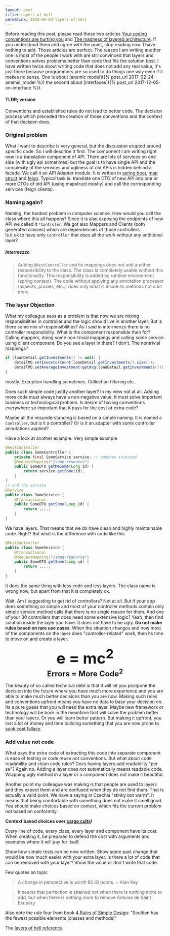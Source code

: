 ```yaml
---
layout: post
title: Layers of hell
permalink: 2018-06-03-layers-of-hell
---
```


Before reading this post, please read these two articles [Your coding conventions are hurting you](http://www.carlopescio.com/2011/04/your-coding-conventions-are-hurting-you.html) and [The madness of layered architecture](http://johannesbrodwall.com/2014/07/10/the-madness-of-layered-architecture/). If you understood them and agree with the point, stop reading now. I have nothing to add. Those articles are perfect. The reason I am writing another one is most of the people I work with are still convinced that layers and conventions solves problems better than code that fits the solution best. I have written twice about writing code that does not add any real value, it's just there because programmers are so used to do things one way even if it makes no sense. One is about [anemic model]({% post_url 2017-02-24-anemic_model %}) the second about [interfaces]({% post_url 2017-12-05-on-interface %}).

#### TLDR; version
Conventions and established rules do not lead to better code. The decision process which preceded the creation of those conventions and the context of that decision does.

### Original problem
What I want to describe is very general, but the discussion erupted around specific code. So I will describe it first.
The component I am writing right now is a translation component of API. There are lots of services on one side (with ugly api sometimes) but the goal is to have single API and the complexity of the services and ugliness of old APIs is hidden behind a facade. 
We call it an API Adapter module. It is written in [spring boot](https://projects.spring.io/spring-boot/), [map struct](http://mapstruct.org/) and [feign](https://github.com/OpenFeign/feign). Typical task is: translate one DTO of new API into one or more DTOs of old API (using mapstruct mostly) and call the corresponding services (feign clients).

### Naming again?
Naming, the hardest problem in computer science. How would you call the class where this all happens? Since it is also exposing the endpoints of new API we called it `*Controler`. We got also Mappers and Clients (both generated classes) which are dependencies of those controllers.  
Is it ok to have only `Controller` that does all the work without any additional layer? 

##### Intermezzo
> Adding `@RestController` and its mappings does not add another responsibility to the class. The class is completely usable without this functionality. This responsibility is added by runtime environment  (spring context). The code without applying any annotation processor (aspects, proxies, etc..) does only what is inside its methods not a bit more.

### The layer Objection 
What my colleague sees as a problem is that now we are mixing responsibilities in controller and the logic should live in another layer.
But is there some mix of responsibilities? As I said in intermenzo there is no controller responsibility. What is the component responsible then for? Calling mappers, doing some non-trivial mappings and calling some service using client component. Do you see a layer in there? 
I don't. The nontrivial mappings? 

```java
if (loanDetail.getInvestments() != null) {
    detailMO.setInvestorCount(loanDetail.getInvestments().size());
    detailMO.setAverageInvestment(getAvg(loanDetail.getInvestments()));
}
```
mostly. Exception handling sometimes. Collection filtering etc...

Does such simple code justify another layer? In my view not at all. Adding more code must always have a non-negative value. It must solve important business or technological problem. Is desire of having conventions everywhere so important that it pays for the cost of extra code? 

Maybe all the misunderstanding is based on a simple naming. It is named a `Controller`, but is it a controller? Or is it an adapter with some controller annotations applied? 

Have a look at another example. Very simple example

```java
@RestController
public class SomeController {
	private final SomeService service; // somehow injected
	@RequestMapping("/some-resource")
	public SomeDTO getMeSome(Long id) {
		return service.getSome(id);
	}
}
// and the service 
@Service
public class SomeService {
	@Transactional
	public SomeDTO getSome(Long id) {
		return ....; 
	}
}
```
We have layers. That means that we do have clean and highly maintainable code. Right? But what is the difference with code like this

```java
@RestController
public class SomeService {
	@Transactional
	@RequestMapping("/some-resource")
	public SomeDTO getSome(Long id) {
		return ....; 
	}
}
```
It does the same thing with less code and less layers. The class name is wrong now, but apart from that it is completely ok. 

Wait. Am I suggesting to get rid of controllers? Not at all. But if your app does something so simple and most of your controller methods contain only simple service method calls that there is no single reason for them. And one of your 30 controllers that does need some extensive logic? Yeah, then find solution inside the layer you have. It does not have to be ugly. **Do not make rules based on rare use cases**. When the situation changes and now most of the components on the layer does "controller-related" work, then its time to move on and create a layer. 

<center>
	<font size="+4">
		<strong>e = mc<sup>2</sup></strong>
	</font>
	<br />
	<font size="+2">
		<strong>Errors = More Code<sup>2</sup></strong>
	</font>
</center>

The beauty of so called technical debt is that it will let you postpone the decision into the future where you have much more experience and you are able to make much better decisions than you are now. Making such rules and conventions upfront means you have no data to base your decision on. Its a pure guess that you will need the extra layer. Maybe new framework or technology will be born in the meantime that will solve the problem better than your layers. Or you will learn better pattern. But making it upfront, you lost a lot of money and time building something that you are now prone to [sunk cost fallacy](https://en.wikipedia.org/wiki/Sunk_cost#Loss_aversion_and_the_sunk_cost_fallacy).

### Add value not code
What pays the extra code of extracting this code into separate component is ease of testing or code reuse not conventions. 
But what about code readability and clean code rules? Does having layers add readability "per se"? Again no. Adding a layer does not  automatically means readable code. Wrapping ugly method in a layer or a component does not make it beautiful. 

Another point my colleague was making is that people are used to layers and they expect them and are confused when they do not find them. That is actually a valid point. We have a saying in Czechia "stinky but warm". It means that being comfortable with something does not make it smell good. You should make choices based on context, which fits the current problem not based on conformity. 

**Context based choices over [cargo cults](https://en.wikipedia.org/wiki/Cargo_cult)!**

Every line of code, every class, every layer and component have its cost. When creating it, be prepared to defend the cost with arguments and examples where it will pay for itself. 

Show how simple tests can be now written. Show some past change that would be now much easier with your extra layer. Is there a lot of code that can be removed with your layer? Show the value or don't write that code.

Few quotes on topic

> A change in perspective is worth 80 IQ points. 
> ~ Alan Key

> It seems that perfection is attained not when there is nothing more to add, but when there is nothing more to remove
> Antoine de Saint Exupéry

Also note the rule four from book [4 Rules of Simple Design](https://martinfowler.com/bliki/BeckDesignRules.html): "Soultion has the fewest possible elements (classes and methods)"

The [layers of hell reference](https://en.wikipedia.org/wiki/Inferno_(Dante)#Nine_circles_of_Hell)